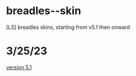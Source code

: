 # breadles--skin
[LS] breadles skins, starting from v5.1 then onward
# 3/25/23
[version 5.1]([https://drive.google.com/file/d/1cU4to8dUaxiPiFvEeVi_s0zLG9-5LLVV/view?usp=share_link)
